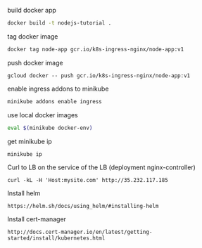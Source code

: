 
build docker app
```sh
docker build -t nodejs-tutorial .
```

tag docker image
```sh
docker tag node-app gcr.io/k8s-ingress-nginx/node-app:v1
```

push docker image
```
gcloud docker -- push gcr.io/k8s-ingress-nginx/node-app:v1
```

enable ingress addons to minikube
```sh
minikube addons enable ingress
```

use local docker images
```sh
eval $(minikube docker-env)
```

get minikube ip
```sh
minikube ip
```

Curl to LB on the service of the LB (deployment nginx-controller)
```
curl -kL -H 'Host:mysite.com' http://35.232.117.185
```

Install helm
```
https://helm.sh/docs/using_helm/#installing-helm
```

Install cert-manager
```
http://docs.cert-manager.io/en/latest/getting-started/install/kubernetes.html
```
